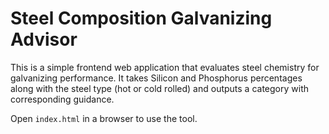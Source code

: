 # Steel Composition Galvanizing Advisor

This is a simple frontend web application that evaluates steel chemistry for galvanizing performance. It takes Silicon and Phosphorus percentages along with the steel type (hot or cold rolled) and outputs a category with corresponding guidance.

Open `index.html` in a browser to use the tool.
